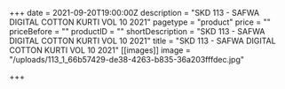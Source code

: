 +++
date = 2021-09-20T19:00:00Z
description = "SKD 113 - SAFWA DIGITAL COTTON KURTI VOL 10 2021"
pagetype = "product"
price = ""
priceBefore = ""
productID = ""
shortDescription = "SKD 113 - SAFWA DIGITAL COTTON KURTI VOL 10 2021"
title = "SKD 113 - SAFWA DIGITAL COTTON KURTI VOL 10 2021"
[[images]]
image = "/uploads/113_1_66b57429-de38-4263-b835-36a203fffdec.jpg"

+++
